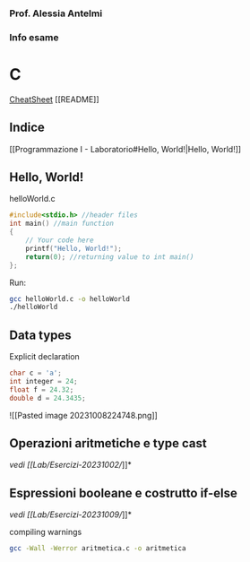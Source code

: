### Prof. Alessia Antelmi
### Info esame
# C
[CheatSheet](https://www.geeksforgeeks.org/c-cheatsheet/)
[[README]]
## Indice
[[Programmazione I - Laboratorio#Hello, World!|Hello, World!]]

## Hello, World!
helloWorld.c

```c
#include<stdio.h> //header files
int main() //main function
{
    // Your code here
    printf("Hello, World!");
    return(0); //returning value to int main()
};
```
Run:
```bash
gcc helloWorld.c -o helloWorld
./helloWorld
```
## Data types
Explicit declaration
```c
char c = 'a';
int integer = 24;
float f = 24.32;
double d = 24.3435;
```

![[Pasted image 20231008224748.png]]

## Operazioni aritmetiche e type cast
*vedi [[Lab/Esercizi-20231002/*]]*

## Espressioni booleane e costrutto if-else
*vedi [[Lab/Esercizi-20231009/*]]*

compiling warnings
```bash
gcc -Wall -Werror aritmetica.c -o aritmetica
```
